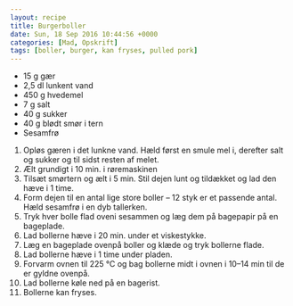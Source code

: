 ```yaml
---
layout: recipe
title: Burgerboller
date: Sun, 18 Sep 2016 10:44:56 +0000
categories: [Mad, Opskrift]
tags: [boller, burger, kan fryses, pulled pork]
---
```



*  15 g gær
*  2,5 dl lunkent vand
*  450 g hvedemel
*  7 g salt
*  40 g sukker
*  40 g blødt smør i tern
*  Sesamfrø


1. Opløs gæren i det lunkne vand. Hæld først en smule mel i, derefter salt og sukker og til sidst resten af melet.
1. Ælt grundigt i 10 min. i røremaskinen
1. Tilsæt smørtern og ælt i 5 min. Stil dejen lunt og tildækket og lad den hæve i 1 time.
1. Form dejen til en antal lige store boller – 12 styk er et passende antal. Hæld sesamfrø i en dyb tallerken.
1. Tryk hver bolle flad oveni sesammen og læg dem på bagepapir på en bageplade.
1. Lad bollerne hæve i 20 min. under et viskestykke.
1. Læg en bageplade ovenpå boller og klæde og tryk bollerne flade.
1. Lad bollerne hæve i 1 time under pladen.
1. Forvarm ovnen til 225 °C og bag bollerne midt i ovnen i 10–14 min til de er gyldne ovenpå.
1. Lad bollerne køle ned på en bagerist.
1. Bollerne kan fryses.
